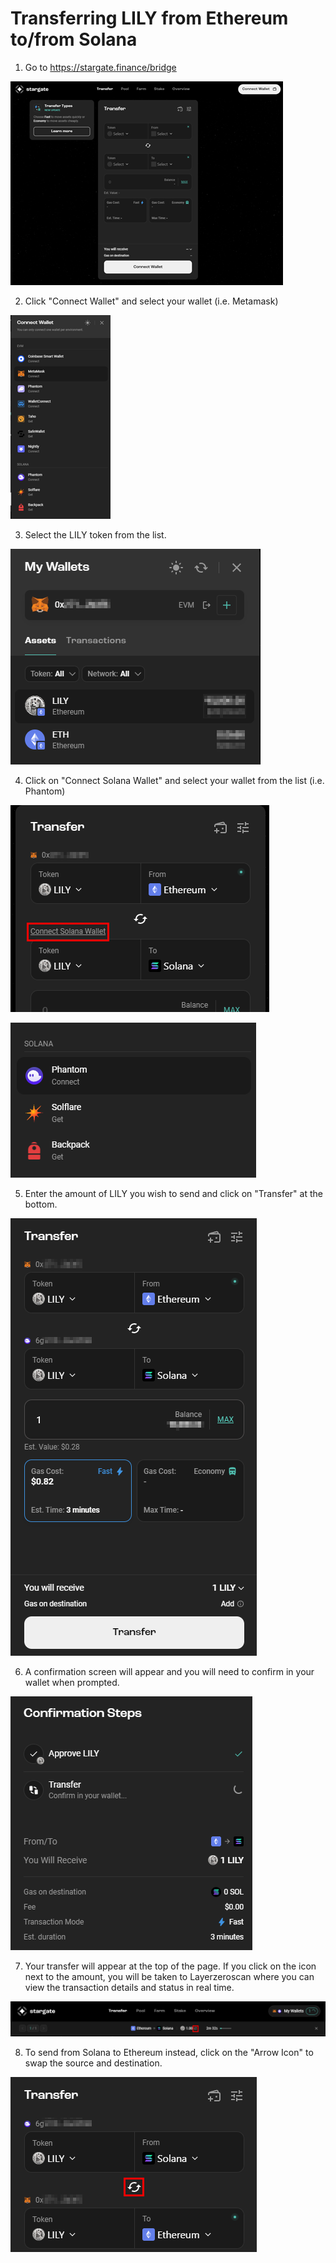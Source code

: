 # Transferring LILY from Ethereum to/from Solana

1. Go to https://stargate.finance/bridge

[![](images/stargate-1_sm.png)](images/stargate-1.png)

2. Click "Connect Wallet" and select your wallet (i.e. Metamask)

[![](images/stargate-2_sm.png)](images/stargate-2.png)

3. Select the LILY token from the list.

![](images/stargate-3.png)

4. Click on "Connect Solana Wallet" and select your wallet from the list (i.e. Phantom)

![](images/stargate-4.png)

![](images/stargate-4b.png)

5. Enter the amount of LILY you wish to send and click on "Transfer" at the bottom.

![](images/stargate-5.png)

6. A confirmation screen will appear and you will need to confirm in your wallet when prompted.

![](images/stargate-6.png)

7. Your transfer will appear at the top of the page. If you click on the icon next to the amount, you will be taken to Layerzeroscan where you can view the transaction details and status in real time.

![](images/stargate-7.png)

8. To send from Solana to Ethereum instead, click on the "Arrow Icon" to swap the source and destination.

![](images/stargate-8.png)
